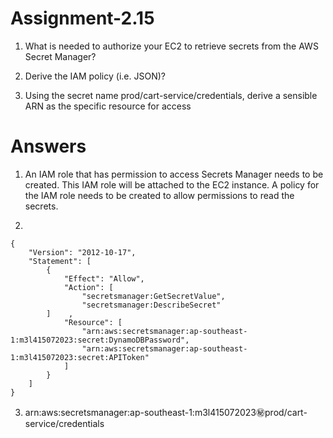 # Assignment-2.15

1. What is needed to authorize your EC2 to retrieve secrets from the AWS Secret Manager?

2. Derive the IAM policy (i.e. JSON)?

3. Using the secret name prod/cart-service/credentials, derive a sensible ARN as the specific resource for access

# Answers 

1. An IAM role that has permission to access Secrets Manager needs to be created.
This IAM role will be attached to the EC2 instance.
A policy for the IAM role needs to be created to allow permissions to read the secrets.

2.
    
    {
        "Version": "2012-10-17",
        "Statement": [
            {
                "Effect": "Allow",
                "Action": [
                    "secretsmanager:GetSecretValue",
                    "secretsmanager:DescribeSecret"
            ]    ,
                "Resource": [
                    "arn:aws:secretsmanager:ap-southeast-1:m3l415072023:secret:DynamoDBPassword",
                    "arn:aws:secretsmanager:ap-southeast-1:m3l415072023:secret:APIToken"
                ]
            }
        ]
    }

3. arn:aws:secretsmanager:ap-southeast-1:m3l415072023:secret:prod/cart-service/credentials
